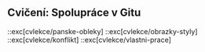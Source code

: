 ## Cvičení: Spolupráce v Gitu

::exc[cvlekce/panske-obleky]
::exc[cvlekce/obrazky-styly]
::exc[cvlekce/konflikt]
::exc[cvlekce/vlastni-prace]
